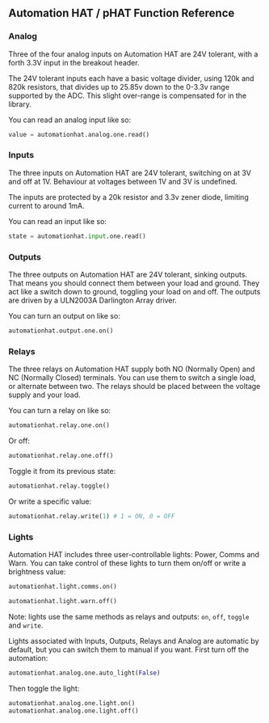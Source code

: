 ## Automation HAT / pHAT Function Reference

### Analog

Three of the four analog inputs on Automation HAT are 24V tolerant, with a forth 3.3V input in the breakout header.

The 24V tolerant inputs each have a basic voltage divider, using 120k and 820k resistors, that divides up to 25.85v down to the 0-3.3v range supported by the ADC. This slight over-range is compensated for in the library.

You can read an analog input like so:

```python
value = automationhat.analog.one.read()
```

### Inputs

The three inputs on Automation HAT are 24V tolerant, switching on at 3V and off at 1V. Behaviour at voltages between 1V and 3V is undefined.

The inputs are protected by a 20k resistor and 3.3v zener diode, limiting current to around 1mA.

You can read an input like so:

```python
state = automationhat.input.one.read()
```

### Outputs

The three outputs on Automation HAT are 24V tolerant, sinking outputs. That means you should connect them between your load and ground. They act like a switch down to ground, toggling your load on and off. The outputs are driven by a ULN2003A Darlington Array driver.

You can turn an output on like so:

```python
automationhat.output.one.on()
```

### Relays

The three relays on Automation HAT supply both NO (Normally Open) and NC (Normally Closed) terminals. You can use them to switch a single load, or alternate between two. The relays should be placed between the voltage supply and your load.

You can turn a relay on like so:

```python
automationhat.relay.one.on()
```

Or off:

```python
automationhat.relay.one.off()
```

Toggle it from its previous state:

```python
automationhat.relay.toggle()
```

Or write a specific value:

```python
automationhat.relay.write(1) # 1 = ON, 0 = OFF
```

### Lights

Automation HAT includes three user-controllable lights: Power, Comms and Warn. You can take control of these lights to turn them on/off or write a brightness value:

```python
automationhat.light.comms.on()
```

```python
automationhat.light.warn.off()
```

Note: lights use the same methods as relays and outputs: `on`, `off`, `toggle` and `write`.

Lights associated with Inputs, Outputs, Relays and Analog are automatic by default, but you can switch them to manual if you want. First turn off the automation:

```python
automationhat.analog.one.auto_light(False)
```

Then toggle the light:

```python
automationhat.analog.one.light.on()
automationhat.analog.one.light.off()
```
